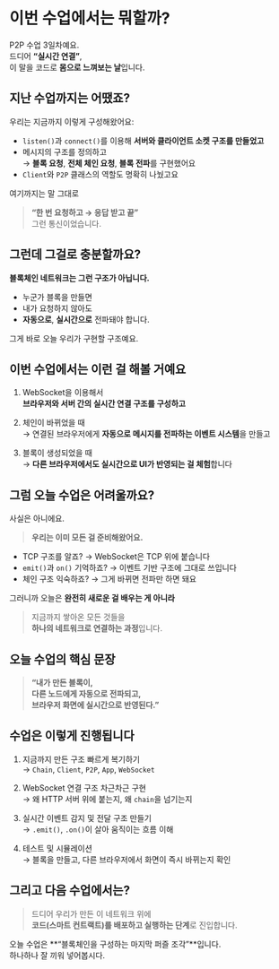# 이번 수업에서는 뭐할까?

P2P 수업 3일차예요.  
드디어 **“실시간 연결”**,  
이 말을 코드로 **몸으로 느껴보는 날**입니다.

## 지난 수업까지는 어땠죠?

우리는 지금까지 이렇게 구성해왔어요:

- `listen()`과 `connect()`를 이용해 **서버와 클라이언트 소켓 구조를 만들었고**
- 메시지의 구조를 정의하고  
  → **블록 요청**, **전체 체인 요청**, **블록 전파**를 구현했어요
- `Client`와 `P2P` 클래스의 역할도 명확히 나눴고요

여기까지는 말 그대로

> **“한 번 요청하고 → 응답 받고 끝”**  
> 그런 통신이었습니다.

## 그런데 그걸로 충분할까요?

**블록체인 네트워크는 그런 구조가 아닙니다.**

- 누군가 블록을 만들면
- 내가 요청하지 않아도
- **자동으로**, **실시간으로** 전파돼야 합니다.

그게 바로 오늘 우리가 구현할 구조예요.

## 이번 수업에서는 이런 걸 해볼 거예요

1. WebSocket을 이용해서  
   **브라우저와 서버 간의 실시간 연결 구조를 구성하고**

2. 체인이 바뀌었을 때  
   → 연결된 브라우저에게 **자동으로 메시지를 전파하는 이벤트 시스템**을 만들고

3. 블록이 생성되었을 때  
   → **다른 브라우저에서도 실시간으로 UI가 반영되는 걸 체험**합니다

## 그럼 오늘 수업은 어려울까요?

사실은 아니에요.

> **우리는 이미 모든 걸 준비해왔어요.**

- TCP 구조를 알죠? → WebSocket은 TCP 위에 붙습니다
- `emit()`과 `on()` 기억하죠? → 이벤트 기반 구조에 그대로 쓰입니다
- 체인 구조 익숙하죠? → 그게 바뀌면 전파만 하면 돼요

그러니까 오늘은 **완전히 새로운 걸 배우는 게 아니라**

> 지금까지 쌓아온 모든 것들을  
> **하나의 네트워크로 연결하는 과정**입니다.

## 오늘 수업의 핵심 문장

> **“내가 만든 블록이,  
> 다른 노드에게 자동으로 전파되고,  
> 브라우저 화면에 실시간으로 반영된다.”**

## 수업은 이렇게 진행됩니다

1. 지금까지 만든 구조 빠르게 복기하기  
   → `Chain`, `Client`, `P2P`, `App`, `WebSocket`

2. WebSocket 연결 구조 차근차근 구현  
   → 왜 HTTP 서버 위에 붙는지, 왜 `chain`을 넘기는지

3. 실시간 이벤트 감지 및 전달 구조 만들기  
   → `.emit()`, `.on()`이 살아 움직이는 흐름 이해

4. 테스트 및 시뮬레이션  
   → 블록을 만들고, 다른 브라우저에서 화면이 즉시 바뀌는지 확인

## 그리고 다음 수업에서는?

> 드디어 우리가 만든 이 네트워크 위에  
> **코드(스마트 컨트랙트)를 배포하고 실행하는 단계**로 진입합니다.

오늘 수업은 **“블록체인을 구성하는 마지막 퍼즐 조각”**입니다.  
하나하나 잘 끼워 넣어봅시다.
